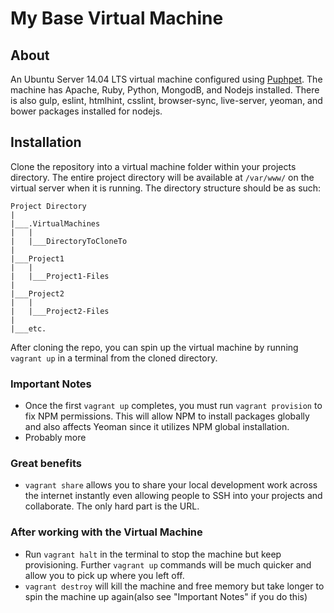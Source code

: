 # My Base Virtual Machine
## About
An Ubuntu Server 14.04 LTS virtual machine configured using [Puphpet](https://puphpet.com). The machine has Apache, Ruby, Python, MongodB, and Nodejs installed. There is also gulp, eslint, htmlhint, csslint, browser-sync, live-server, yeoman, and bower packages installed for nodejs.

## Installation
Clone the repository into a virtual machine folder within your projects directory. The entire project directory will be available at `/var/www/` on the virtual server when it is running. The directory structure should be as such:
```
Project Directory
|
|___.VirtualMachines
|   |
|   |___DirectoryToCloneTo
|
|___Project1
|   |
|   |___Project1-Files
|
|___Project2
|   |
|   |___Project2-Files
|
|___etc.
```
After cloning the repo, you can spin up the virtual machine by running `vagrant up` in a terminal from the cloned directory.

### Important Notes
- Once the first `vagrant up` completes, you must run `vagrant provision` to fix NPM permissions. This will allow NPM to install packages globally and also affects Yeoman since it utilizes NPM global installation.
- Probably more

### Great benefits
- `vagrant share` allows you to share your local development work across the internet instantly even allowing people to SSH into your projects and collaborate. The only hard part is the URL.


### After working with the Virtual Machine
- Run `vagrant halt` in the terminal to stop the machine but keep provisioning. Further `vagrant up` commands will be much quicker and allow you to pick up where you left off.
- `vagrant destroy` will kill the machine and free memory but take longer to spin the machine up again(also see "Important Notes" if you do this)

